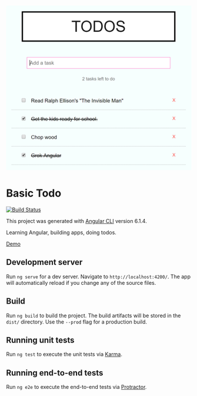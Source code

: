 # ![TODOS](/TODOS.png)

# Basic Todo

[![Build Status](https://travis-ci.org/robphoenix/basic-angular-todo-app.svg?branch=master)](https://travis-ci.org/robphoenix/basic-angular-todo-app)

This project was generated with [Angular CLI](https://github.com/angular/angular-cli) version 6.1.4.

Learning Angular, building apps, doing todos.

[Demo](https://basic-angular-todo.netlify.com/)

## Development server

Run `ng serve` for a dev server. Navigate to `http://localhost:4200/`. The app will automatically reload if you change any of the source files.

## Build

Run `ng build` to build the project. The build artifacts will be stored in the `dist/` directory. Use the `--prod` flag for a production build.

## Running unit tests

Run `ng test` to execute the unit tests via [Karma](https://karma-runner.github.io).

## Running end-to-end tests

Run `ng e2e` to execute the end-to-end tests via [Protractor](http://www.protractortest.org/).
